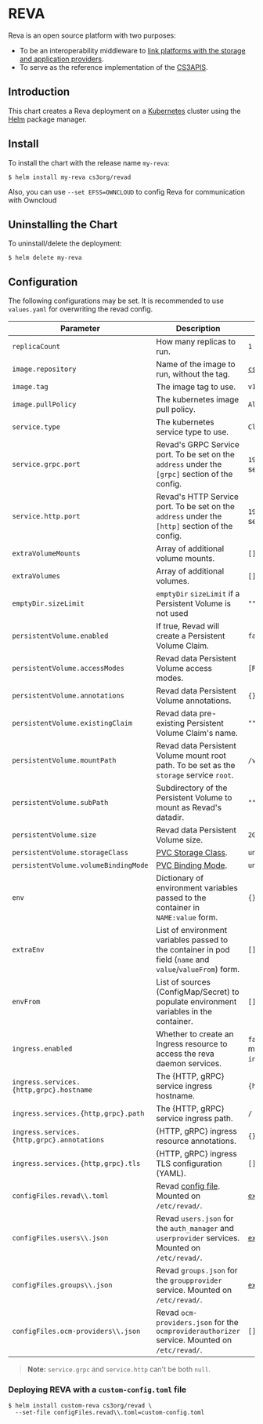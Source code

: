 # REVA

Reva is an open source platform with two purposes:

- To be an interoperability middleware to [link platforms with the storage and application providers](https://reva.link/docs/overview/).
- To serve as the reference implementation of the [CS3APIS](https://github.com/cs3org/cs3apis).

## Introduction

This chart creates a Reva deployment on a [Kubernetes](http://kubernetes.io) cluster using the [Helm](https://helm.sh) package manager.

## Install

To install the chart with the release name `my-reva`:

```console
$ helm install my-reva cs3org/revad
```
Also, you can use `--set EFSS=OWNCLOUD` to config Reva for communication with Owncloud  

## Uninstalling the Chart

To uninstall/delete the deployment:

```console
$ helm delete my-reva
```

## Configuration

The following configurations may be set. It is recommended to use `values.yaml` for overwriting the revad config.

| Parameter                                         | Description                                                                                                  | Default                                                                                                                   |
| ------------------------------------------------- | ------------------------------------------------------------------------------------------------------------ | ------------------------------------------------------------------------------------------------------------------------- |
| `replicaCount`                                    | How many replicas to run.                                                                                    | `1`                                                                                                                       |
| `image.repository`                                | Name of the image to run, without the tag.                                                                   | [`cs3org/revad`](https://hub.docker.com/r/cs3org/revad)                                                                   |
| `image.tag`                                       | The image tag to use.                                                                                        | `v1.7.0`                                                                                                                  |
| `image.pullPolicy`                                | The kubernetes image pull policy.                                                                            | `Always`                                                                                                                  |
| `service.type`                                    | The kubernetes service type to use.                                                                          | `ClusterIP`                                                                                                               |
| `service.grpc.port`                               | Revad's GRPC Service port. To be set on the `address` under the `[grpc]` section of the config.              | `19000`. Can be explicitly disabled by setting `service.grpc` to `null`.                                                  |
| `service.http.port`                               | Revad's HTTP Service port. To be set on the `address` under the `[http]` section of the config.              | `19001`. Can be explicitly disabled by setting `service.http` to `null`.                                                  |
| `extraVolumeMounts`                               | Array of additional volume mounts.                                                                           | `[]`                                                                                                                      |
| `extraVolumes`                                    | Array of additional volumes.                                                                                 | `[]`                                                                                                                      |
| `emptyDir.sizeLimit`                              | `emptyDir` `sizeLimit` if a Persistent Volume is not used                                                    | `""`                                                                                                                      |
| `persistentVolume.enabled`                        | If true, Revad will create a Persistent Volume Claim.                                                        | `false`                                                                                                                   |
| `persistentVolume.accessModes`                    | Revad data Persistent Volume access modes.                                                                   | `[ReadWriteOnce]`                                                                                                         |
| `persistentVolume.annotations`                    | Revad data Persistent Volume annotations.                                                                    | `{}`                                                                                                                      |
| `persistentVolume.existingClaim`                  | Revad data pre-existing Persistent Volume Claim's name.                                                      | `""`                                                                                                                      |
| `persistentVolume.mountPath`                      | Revad data Persistent Volume mount root path. To be set as the `storage` service `root`.                     | `/var/tmp/reva`                                                                                                           |
| `persistentVolume.subPath`                        | Subdirectory of the Persistent Volume to mount as Revad's datadir.                                           | `""`                                                                                                                      |
| `persistentVolume.size`                           | Revad data Persistent Volume size.                                                                           | `2Gi`                                                                                                                     |
| `persistentVolume.storageClass`                   | [PVC Storage Class](https://kubernetes.io/docs/concepts/storage/storage-classes/#the-storageclass-resource). | `unset`                                                                                                                   |
| `persistentVolume.volumeBindingMode`              | [PVC Binding Mode](https://kubernetes.io/docs/concepts/storage/storage-classes/#volume-binding-mode).        | `unset`                                                                                                                   |
| `env`                                             | Dictionary of environment variables passed to the container in `NAME:value` form.                            | `{}`                                                                                                                      |
| `extraEnv`                                        | List of environment variables passed to the container in pod field (`name` and `value`/`valueFrom`) form.    | `[]`                                                                                                                      |
| `envFrom`                                         | List of sources (ConfigMap/Secret) to populate environment variables in the container.                       | `[]`                                                                                                                      |
| `ingress.enabled`                                 | Whether to create an Ingress resource to access the reva daemon services.                                    | `false`. Individual ingress resources might be disabled by setting `ingress.services.{http,grpc}` to `null`.              |
| `ingress.services.{http,grpc}.hostname`           | The {HTTP, gRPC} service ingress hostname.                                                                   | `{http,grpc}.revad.local`                                                                                                 |
| `ingress.services.{http,grpc}.path`               | The {HTTP, gRPC} service ingress path.                                                                       | `/`                                                                                                                       |
| `ingress.services.{http,grpc}.annotations`        | {HTTP, gRPC} ingress resource annotations.                                                                   | `{}`                                                                                                                      |
| `ingress.services.{http,grpc}.tls`                | {HTTP, gRPC} ingress TLS configuration (YAML).                                                               | `[]`                                                                                                                      |
| `configFiles.revad\\.toml`                        | Revad [config file](https://reva.link/docs/config/). Mounted on `/etc/revad/`.                               | [`examples/standalone/standalone.toml`](https://github.com/cs3org/reva/blob/master/examples/standalone/standalone.toml)   |
| `configFiles.users\\.json`                        | Revad `users.json` for the `auth_manager` and `userprovider` services. Mounted on `/etc/revad/`.             | [`examples/standalone/users.demo.json`](https://github.com/cs3org/reva/blob/master/examples/standalone/users.demo.json)   |
| `configFiles.groups\\.json`                       | Revad `groups.json` for the `groupprovider` service. Mounted on `/etc/revad/`.                               | [`examples/standalone/groups.demo.json`](https://github.com/cs3org/reva/blob/master/examples/standalone/groups.demo.json) |
| `configFiles.ocm-providers\\.json`                | Revad `ocm-providers.json` for the `ocmproviderauthorizer` service. Mounted on `/etc/revad/`.                | `[]`                                                                                                                      |

> **Note:** `service.grpc` and `service.http` can't be both `null`.

### Deploying REVA with a `custom-config.toml` file

```console
$ helm install custom-reva cs3org/revad \
  --set-file configFiles.revad\\.toml=custom-config.toml
```
